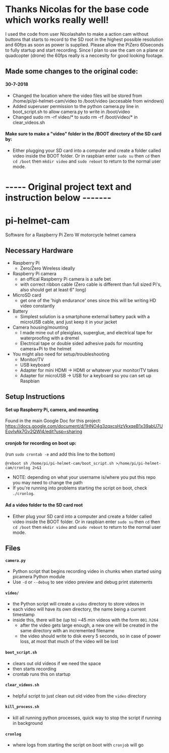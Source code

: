# Thanks Nicolas for the base code which works really well!

I used the code from user Nicolashahn to make a action cam without buttons that starts to record to the SD root in 
the highest possible resolution and 60fps as soon as power is supplied. Please allow the PiZero 60seconds to fully startup and start recording. Since I plan to use the cam on a plane or quadcopter (drone) the 60fps really is a neccesity for good looking footage. 

## Made some changes to the original code:

#### 30-7-2018
- Changed the location where the video files will be stored from /home/pi/pi-helmet-cam/video to /boot/video (accesable from windows)
- Added superuser permission to the python camera.py line in boot_script.sh to allow camera.py to write in /boot/video
- Changed sudo rm -rf video/* to sudo rm -rf /boot/video/* in clear_videos.sh 

#### Make sure to make a "video" folder in the /BOOT directory of the SD card by:

- Either plugging your SD card into a computer and create a folder called video inside the BOOT folder.
Or in raspbian enter `sudo su` then `cd` then `cd /boot` then `mkdir video` and `sudo reboot` to return to the normal user mode.

# ----- Original project text and instruction below -------

# pi-helmet-cam
Software for a Raspberry Pi Zero W motorcycle helmet camera

## Necessary Hardware

- Raspberry Pi
  - Zero/Zero Wireless ideally
- Raspberry Pi camera 
  - an offical Raspberry Pi camera is a safe bet
  - with correct ribbon cable (Zero cable is different than full sized Pi's, also should get at least 6" long)
- MicroSD card
  - get one of the 'high endurance' ones since this will be writing HD video constantly
- Battery
  - Simplest solution is a smartphone external battery pack with a microUSB cable, and just keep it in your jacket
- Camera housing/mounting
  - I made mine out of plexiglass, superglue, and electrical tape for waterproofing with a dremel
  - Electrical tape or double sided adhesive pads for mounting camera+Pi to the helmet
- You might also need for setup/troubleshooting
  - Monitor/TV
  - USB keyboard
  - Adapter for mini HDMI -> HDMI or whatever your monitor/TV takes
  - Adapter for microUSB -> USB for a keyboard so you can set up Raspbian

## Setup Instructions

#### Set up Raspberry Pi, camera, and mounting

Found in the main Google Doc for this project: https://docs.google.com/document/d/1HNO4g3zqxcsHzVkxqeB1x39abU7UEovlvAk7Gv2QWl4/edit?usp=sharing

#### cronjob for recording on boot up:

(run `sudo crontab -e` and add this line to the bottom)

    @reboot sh /home/pi/pi-helmet-cam/boot_script.sh >/home/pi/pi-helmet-cam/cronlog 2>&1

- NOTE: depending on what your username is/where you put this repo you may need to change the path
- If you're running into problems starting the script on boot, check `./cronlog`.

#### Ad a video folder to the SD card root

- Either plug your SD card into a computer and create a folder called video inside the BOOT folder.
Or in raspbian enter `sudo su` then `cd` then `cd /boot` then `mkdir video` and `sudo reboot` to return to the normal user mode.


## Files

#### `camera.py`

- Python script that begins recording video in chunks when started using picamera Python module
- Use `-d` or `--debug` to see video preview and debug print statements

#### `video/`
- the Python script will create a `video` directory to store videos in
- each video will have its own directory, the name being a current timestamp
- inside this, there will be (up to) ~45 min videos with the form `001.h264`
  - after the video gets large enough, a new one will be created in the same directory with an incremented filename
  - the video should write to disk every 5 seconds, so in case of power loss, at most that much of the video will be lost

#### `boot_script.sh`

- clears out old videos if we need the space
- then starts recording
- crontab runs this on startup

#### `clear_videos.sh`

- helpful script to just clean out old video from the `video` directory

#### `kill_process.sh`

- kill all running python processes, quick way to stop the script if running in background

#### `cronlog`
- where logs from starting the script on boot with `cronjob` will go
